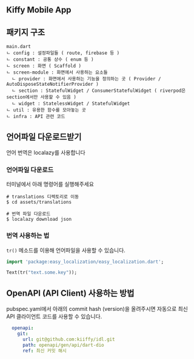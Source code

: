 Kiffy Mobile App
---

## 패키지 구조

```
main.dart
ㄴ config : 설정파일들 ( route, firebase 등 )
ㄴ constant : 공통 상수 ( enum 등 )
ㄴ screen : 화면 ( Scaffold )
ㄴ screen-module : 화면에서 사용하는 요소들
  ㄴ provider : 화면에서 사용하는 기능을 정의하는 곳 ( Provider / AutoDisposeStateNotifierProvider )
  ㄴ section : StatefulWidget / ConsumerStatefulWidget ( riverpod은 section에서만 사용할 수 있음 )
  ㄴ widget : StatelessWidget / StatefulWidget
ㄴ util : 유용한 함수를 모아놓는 곳
ㄴ infra : API 관련 코드
```

## 언어파일 다운로드받기

언어 번역은 localazy를 사용합니다

### 언어파일 다운로드

터미널에서 아래 명령어를 실행해주세요
```shell
# translations 디렉토리로 이동
$ cd assets/translations

# 번역 파일 다운로드
$ localazy download json
```

### 번역 사용하는 법

`tr()` 메소드를 이용해 언어파일을 사용할 수 있습니다.
```dart
import 'package:easy_localization/easy_localization.dart';

Text(tr("text.some.key"));
```

## OpenAPI (API Client) 사용하는 방법

pubspec.yaml에서 아래의 commit hash (version)을 올려주시면 자동으로 최신 API 클라이언트 코드를 사용할 수 있습니다.
```yaml
  openapi:
    git:
      url: git@github.com:kiiffy/idl.git
      path: openapi/gen/api/dart-dio
      ref: 최신 커밋 해시
```
